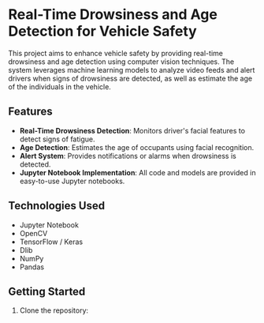 # Real-Time Drowsiness and Age Detection for Vehicle Safety

This project aims to enhance vehicle safety by providing real-time drowsiness and age detection using computer vision techniques. The system leverages machine learning models to analyze video feeds and alert drivers when signs of drowsiness are detected, as well as estimate the age of the individuals in the vehicle.

## Features

- **Real-Time Drowsiness Detection**: Monitors driver's facial features to detect signs of fatigue.
- **Age Detection**: Estimates the age of occupants using facial recognition.
- **Alert System**: Provides notifications or alarms when drowsiness is detected.
- **Jupyter Notebook Implementation**: All code and models are provided in easy-to-use Jupyter notebooks.

## Technologies Used

- Jupyter Notebook
- OpenCV
- TensorFlow / Keras
- Dlib
- NumPy
- Pandas

## Getting Started

1. Clone the repository:
